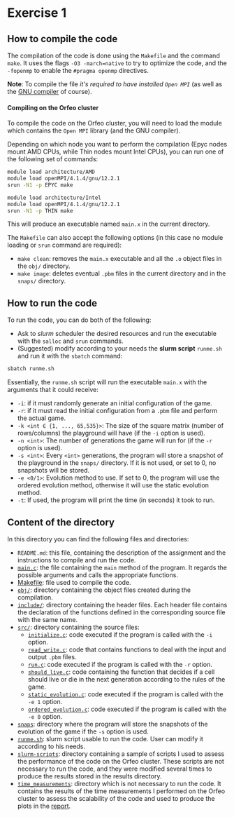 # Exercise 1

## How to compile the code

The compilation of the code is done using the `Makefile` and the command `make`. It uses the flags `-O3 -march=native` to try to optimize the code, and the `-fopenmp` to enable the `#pragma openmp` directives. 

**Note**: To compile the file *it's required to have installed `Open MPI`* (as well as the [GNU compiler](https://gcc.gnu.org/) of course).

#### Compiling on the Orfeo cluster

To compile the code on the Orfeo cluster, you will need to load the module which contains the `Open MPI` library (and the GNU compiler). 

Depending on which node you want to perform the compilation (Epyc nodes mount AMD CPUs, while Thin nodes mount Intel CPUs), you can run one of the following set of commands: 

```bash
module load architecture/AMD
module load openMPI/4.1.4/gnu/12.2.1
srun -N1 -p EPYC make
```
```bash
module load architecture/Intel
module load openMPI/4.1.4/gnu/12.2.1
srun -N1 -p THIN make
```

This will produce an executable named `main.x` in the current directory.

The `Makefile` can also accept the following options (in this case no module loading or `srun` command are required):

- `make clean`: removes the `main.x` executable and all the `.o` object files in the `obj/` directory.
- `make image`: deletes eventual `.pbm` files in the current directory and in the `snaps/` directory. 

## How to run the code

To run the code, you can do both of the following:

-  Ask to *slurm* scheduler the desired resources and run the executable with the `salloc` and `srun` commands. 
- (Suggested) modify according to your needs the **slurm script** `runme.sh` and run it with the `sbatch` command: 

```bash
sbatch runme.sh
```

Essentially, the `runme.sh` script will run the executable `main.x` with the arguments that it could receive:

- `-i`: if it must randomly generate an initial configuration of the game.
- `-r`: if it must read the initial configuration from a `.pbm` file and perform the actual game.
- `-k <int ∈ {1, ..., 65,535}>`: The size of the square matrix (number of rows/columns) the playground will have (if the `-i` option is used).
- `-n <int>`: The number of generations the game will run for (if the `-r` option is used).
- `-s <int>`: Every `<int>` generations, the program will store a snapshot of the playground in the `snaps/` directory. If it is not used, or set to 0, no snapshots will be stored.
- `-e <0/1>`: Evolution method to use. If set to 0, the program will use the ordered evolution method, otherwise it will use the static evolution method.
- `-t`: If used, the program will print the time (in seconds) it took to run. 



## Content of the directory

In this directory you can find the following files and directories:

- `README.md`: this file, containing the description of the assignment and the instructions to compile and run the code.
- [`main.c`](main.c): the file containing the `main` method of the program. It regards the possible arguments and calls the appropriate functions.
- [Makefile](Makefile): file used to compile the code.
- [`obj/`](obj/): directory containing the object files created during the compilation.
- [`include/`](include/): directory containing the header files. Each header file contains the declaration of the functions defined in the corresponding source file with the same name. 
- [`src/`](src/): directory containing the source files: 
    - [`initialize.c`](src/initialize.c): code executed if the program is called with the `-i` option.
    - [`read_write.c`](src/read_write.c): code that contains functions to deal with the input and output `.pbm` files.
    - [`run.c`](src/run.c): code executed if the program is called with the `-r` option.
    - [`should_live.c`](src/should_live.c): code containing the function that decides if a cell should live or die in the next generation according to the rules of the game.
    - [`static_evolution.c`](src/static_evolution.c): code executed if the program is called with the `-e 1` option.
    - [`ordered_evolution.c`](src/ordered_evolution.c): code executed if the program is called with the `-e 0` option.
- [`snaps`](snaps): directory where the program will store the snapshots of the evolution of the game if the `-s` option is used.
- [`runme.sh`](runme.sh): slurm script usable to run the code. User can modify it according to his needs.
- [`slurm-scripts`](slurm-scripts): directory containing a sample of scripts I used to assess the performance of the code on the Orfeo cluster. These scripts are not necessary to run the code, and they were modified several times to produce the results stored in the results directory.
- [`time_measurements`](time_measurements): directory which is not necessary to run the code. It contains the results of the time measurements I performed on the Orfeo cluster to assess the scalability of the code and used to produce the plots in the [report](../report.pdf).

